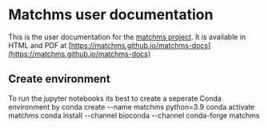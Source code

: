 # Matchms user documentation

This is the user documentation for the [matchms project](https://github.com/matchms/matchms). It is available in HTML and PDF at [https://matchms.github.io/matchms-docs](https://matchms.github.io/matchms-docs)

## Create environment
To run the jupyter notebooks its best to create a seperate Conda environment by
conda create --name matchms python=3.9
conda activate matchms
conda install --channel bioconda --channel conda-forge matchms


```{tableofcontents}
```
